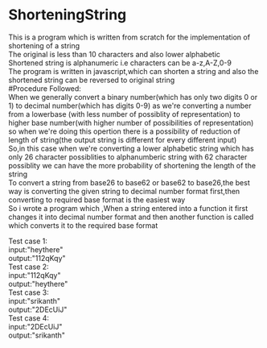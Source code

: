 # ShorteningString
This is a program which is written from scratch for the implementation of shortening of a string<br>
The original is less than 10 characters and also lower alphabetic<br>
Shortened string is alphanumeric i.e characters can be a-z,A-Z,0-9<br>
The program is written in javascript,which can shorten a string and also the shortened string can be reversed to original string<br>
#Procedure Followed:<br>
When we generally convert a binary number(which has only two digits 0 or 1) to decimal number(which has digits 0-9)
as we're converting a number from a lowerbase (with less number of possiblity of representation) to higher base number(with higher number of possibilities of representation)
so when we're doing this opertion there is a possibility of reduction of length of string(the output string is different for every different input)<br>
So,in this case when we're converting a lower alphabetic string which has only 26 character possiblities to alphanumberic string with 62 character possiblity we can have the more probability of shortening the length of the string<br>
To convert a string from base26 to base62 or base62 to base26,the best way is converting the given string to decimal number format first,then converting to required base format is the easiest way<br>
So i wrote a program which ,When a string entered into a function it first changes it into decimal number format and then another function is called which converts it to the required base format<br>

Test case 1:<br>
input:"heythere"<br>
output:"112qKqy"<br>
Test case 2:<br>
input:"112qKqy"<br>
output:"heythere"<br>
Test case 3:<br>
input:"srikanth"<br>
output:"2DEcUiJ"<br>
Test case 4:<br>
input:"2DEcUiJ"<br>
output:"srikanth"<br>


